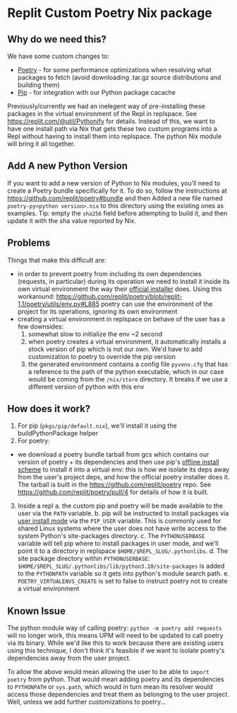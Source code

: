 # Replit Custom Poetry Nix package

## Why do we need this?

We have some custom changes to:

* [Poetry](https://github.com/replit/poetry) - for some performance optimizations when
resolving what packages to fetch (avoid downloading .tar.gz source distributions and building them)
* [Pip](https://github.com/replit/pip) - for integration with our Python package cacache

Previously/currently we had an inelegent way of pre-installing these packages in the virtual environment
of the Repl in replspace. See https://replit.com/@util/Pythonify for details. Instead of this, we want to have one install path via Nix that gets these two custom programs into a Repl without
having to install them into replspace. The python Nix module will bring it all together.

## Add A new Python Version

If you want to add a new version of Python to Nix modules, you'll need to create a Poetry bundle specifically
for it. To do so, follow the instructions at https://github.com/replit/poetry#bundle and then
Added a new file named `poetry-py<python version>.nix` to this directory using the existing ones as
examples. Tip: empty the `sha256` field before attempting to build it, and then update it with
the sha value reported by Nix.

## Problems

Things that make this difficult are:

* in order to prevent poetry from including its own dependencies (requests, in particular) during its operation
we need to install it inside its own virtual environment the way their [official installer](https://python-poetry.org/docs/#installing-with-the-official-installer) does. Using this workaround: https://github.com/replit/poetry/blob/replit-1.1/poetry/utils/env.py#L885 poetry can use the environment of the project for its operations, ignoring its own environment
* creating a virtual environment in replspace on behave of the user has a few downsides:
  1. somewhat slow to initialize the env ~2 second
  2. when poetry creates a virtual environment, it automatically installs a stock version
     of pip which is not our own. We'd have to add customization to poetry to override the pip version
  3. the generated environment contains a config file `pyvenv.cfg` that has a reference to the path of the
    python executable, which in our case would be coming from the `/nix/store` directory. It breaks if we use
    a different version of python with this env

## How does it work?

1. For pip (`pkgs/pip/default.nix`), we'll install it using the buildPythonPackage helper
2. For poetry:
  * we download a poetry bundle tarball from gcs which contains our version of poetry + its dependencies and then
    use pip's [offline install scheme](https://stackoverflow.com/questions/36725843/installing-python-packages-without-internet-and-using-source-code-as-tar-gz-and) to install it into a virtual env: this is how we isolate its deps away
    from the user's project deps, and how the official poetry installer does it.
    The tarball is built in the https://github.com/replit/poetry repo. See https://github.com/replit/poetry/pull/4
    for details of how it is built.
3. Inside a repl
  a. the custom pip and poetry will be made available to the user via the `PATH` variable.
  b. pip will be instructed to install packages via 
[user install mode](https://pip.pypa.io/en/stable/user_guide/#user-installs) via the `PIP_USER` variable. This is commonly used for shared Linux systems where the user does not have write access
to the system Python's site-packages directory.
  c. The `PYTHONUSERBASE` variable will tell pip where to install packages
in user mode, and we'll point it to a directory in replspace `$HOME/$REPL_SLUG/.pythonlibs`.
  d. The site package directory
within `PYTHONUSERBASE`: `$HOME/$REPL_SLUG/.pythonlibs/lib/python3.10/site-packages` is added to the `PYTHONPATH`
variable so it gets into python's module search path.
  e. `POETRY_VIRTUALENVS_CREATE` is set to false to instruct poetry not to create a virtual environment

## Known Issue

The python module way of calling poetry: `python -m poetry add requests` will no longer work, this means
UPM will need to be updated to call poetry via its binary. While we'd like this to work because there are
existing users using this technique, I don't think it's feasible if we want to isolate poetry's dependencies
away from the user project.

To allow the above would mean allowing the user to be able to `import poetry` from python. That would mean
adding poetry and its dependencies to `PYTHONPATH` or `sys.path`, which would in turn mean its resolver
would access those dependencies and treat them as belonging to the user project. Well, unless we add
further customizations to poetry...
